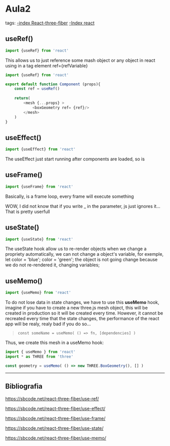 # Aula2
tags: [-index React-three-fiber](-index%20React-three-fiber.md) [-Index react](../../../React/-Index%20react.md)

## useRef()

~~~js 
import {useRef} from 'react'
~~~

This allows us to just reference some mash object or any object in react using in a tag element ref={refVariable}

~~~js
import {useRef} from 'react'

export default function Component (props){
	const ref = useRef()
	
	return(
		<mesh {...props} >
			<boxGeometry ref= {ref}/>
		</mesh>
	)
}
~~~

## useEffect()

~~~js 
import {useEffect} from 'react'
~~~

The useEffect just start running after components are loaded, so is 

## useFrame()

~~~js 
import {useFrame} from 'react'
~~~

Basically, is a frame loop, every frame will execute something

WOW, I did not know that if you write _ in the parameter, js just ignores it... That is pretty userfull

## useState()

~~~js 
import {useState} from 'react'
~~~

The useState hook allow us to re-render objects when we change a propriety automatically, we can not change a object's variable, for exemple, let color = 'blue'; color = 'green'; the object is not going change because we do not re-rendered it, changing variables;

## useMemo()

~~~js 
import {useMemo} from 'react'
~~~

To do not lose data in state changes, we have to use this **useMemo** hook, imagine if you have to create a new three.js mesh object, this will be created in production so it will be created every time. However, it cannot be recreated every time that the state changes, the performance of the react app will be realy, realy bad if you do so...

> `const someName = useMemo( () => fn, [dependencies] )`

Thus, we create this mesh in a useMemo hook:

~~~js
import { useMemo } from 'react'
import * as THREE from 'three'

const geometry = useMemo( () => new THREE.BoxGeometry(), [] )
~~~

-----------------------------------------------
## Bibliografia

https://sbcode.net/react-three-fiber/use-ref/

https://sbcode.net/react-three-fiber/use-effect/

https://sbcode.net/react-three-fiber/use-frame/

https://sbcode.net/react-three-fiber/use-state/

https://sbcode.net/react-three-fiber/use-memo/